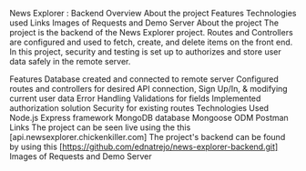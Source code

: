 News Explorer : Backend
Overview
About the project
Features
Technologies used
Links
Images of Requests and Demo Server
About the project
The project is the backend of the News Explorer project. Routes and Controllers are configured and used to fetch, create, and delete items on the front end. In this project, security and testing is set up to authorizes and store user data safely in the remote server.

Features
Database created and connected to remote server
Configured routes and controllers for desired API connection, Sign Up/In, & modifying current user data
Error Handling
Validations for fields
Implemented authorization solution
Security for existing routes
Technologies Used
Node.js
Express framework
MongoDB database
Mongoose ODM
Postman
Links
The project can be seen live using the this [api.newsexplorer.chickenkiller.com]
The project's backend can be found by using this [https://github.com/ednatrejo/news-explorer-backend.git]
Images of Requests and Demo Server
